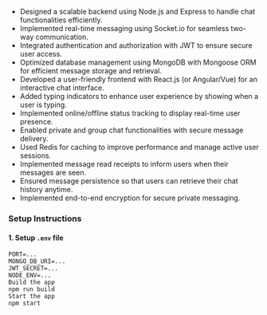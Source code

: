 - Designed a scalable backend using Node.js and Express to handle chat functionalities efficiently.  
- Implemented real-time messaging using Socket.io for seamless two-way communication.  
- Integrated authentication and authorization with JWT to ensure secure user access.  
- Optimized database management using MongoDB with Mongoose ORM for efficient message storage and retrieval.  
- Developed a user-friendly frontend with React.js (or Angular/Vue) for an interactive chat interface.  
- Added typing indicators to enhance user experience by showing when a user is typing.  
- Implemented online/offline status tracking to display real-time user presence.  
- Enabled private and group chat functionalities with secure message delivery.  
- Used Redis for caching to improve performance and manage active user sessions.  
- Implemented message read receipts to inform users when their messages are seen.  
- Ensured message persistence so that users can retrieve their chat history anytime.  
- Implemented end-to-end encryption for secure private messaging.  

### Setup Instructions  

#### 1. Setup `.env` file  
```plaintext
PORT=...
MONGO_DB_URI=...
JWT_SECRET=...
NODE_ENV=...
Build the app
npm run build
Start the app
npm start



